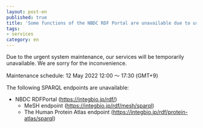 ```yaml
---
layout: post-en
published: true
title: 'Some functions of the NBDC RDF Portal are unavailable due to urgent maintenance, 12 May 2022'
tags:
- services
category: en
---
```

Due to the urgent system maintenance, our services will be temporarily unavailable. We are sorry for the inconvenience.

Maintenance schedule: 12 May 2022 12:00 〜 17:30 (GMT+9)

The following SPARQL endpoints are unavailable:

- NBDC RDFPortal (https://integbio.jp/rdf/)
  - MeSH endpoint (https://integbio.jp/rdf/mesh/sparql)
  - The Human Protein Atlas endpoint (https://integbio.jp/rdf/protein-atlas/sparql)
